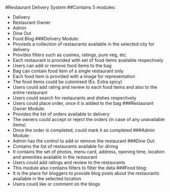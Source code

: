 #Restaurant Delivery System
##Contains 5 modules:
- Delivery
- Restaurant Owner
- Admin
- Dine Out
- Food Blog
###Delivery Module:
- Provieds a collection of restaurants available in the selected city for delivery
- Provides filters such as cusines, ratings, pure veg, etc.
- Each restaurant is provided with set of food items available respectively
- Users can add or remove food items to the bag
- Bag can contain food item of a single restaurant only
- Each food item is provided with a image for representation
- The food items could be cutomised (Ex. Extra spicy)
- Users could add rating and review to each food items and also to the entire restaurant
- Users could search for restaurants and dishes respectively
- Users could place order, once it is added to the bag
###Restaurant Owner Module:
- Provides the list of orders available to delivery
- The owners could accept or reject the orders (in case of any unavailable items)
- Once the order is completed, could mark it as completed
###Admin Module:
- Admin has the control to add or remove the restaurant
###Dine Out:
- Contains the list of restaurants available for dining
- It contains the set of photos, menu card, address, opening time, location and amenities available in the restaurant
- Users could add ratings and review to the restaurants
- This module also contains filters to filter the data
###Food blog:
- It is the place for bloggers to provide blog posts about the restaurants available in the selected location
- Users could like or comment on the blogs 
